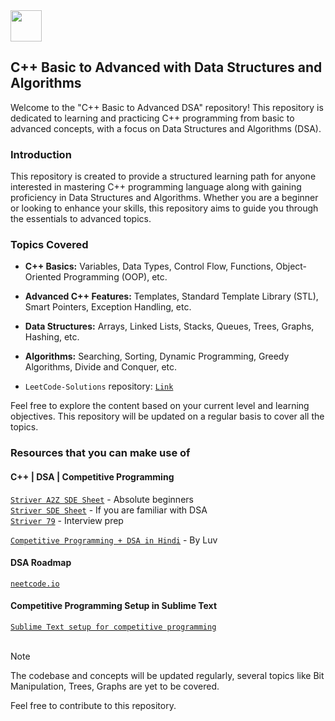 <img src="https://user-images.githubusercontent.com/74038190/212284087-bbe7e430-757e-4901-90bf-4cd2ce3e1852.gif" width = "50">

## C++ Basic to Advanced with Data Structures and Algorithms

Welcome to the "C++ Basic to Advanced DSA" repository! This repository is dedicated to learning and practicing C++ programming from basic to advanced concepts, with a focus on Data Structures and Algorithms (DSA).

### Introduction

This repository is created to provide a structured learning path for anyone interested in mastering C++ programming language along with gaining proficiency in Data Structures and Algorithms. Whether you are a beginner or looking to enhance your skills, this repository aims to guide you through the essentials to advanced topics.

### Topics Covered

- **C++ Basics:** Variables, Data Types, Control Flow, Functions, Object-Oriented Programming (OOP), etc.
- **Advanced C++ Features:** Templates, Standard Template Library (STL), Smart Pointers, Exception Handling, etc.
- **Data Structures:** Arrays, Linked Lists, Stacks, Queues, Trees, Graphs, Hashing, etc.
- **Algorithms:** Searching, Sorting, Dynamic Programming, Greedy Algorithms, Divide and Conquer, etc.

- `LeetCode-Solutions` repository: [`Link`](https://github.com/mounishvatti/LeetCode-Solutions)

Feel free to explore the content based on your current level and learning objectives.
This repository will be updated on a regular basis to cover all the topics.

### Resources that you can make use of

#### C++ | DSA | Competitive Programming
[`Striver A2Z SDE Sheet`](https://takeuforward.org/strivers-a2z-dsa-course/strivers-a2z-dsa-course-sheet-2/) -  Absolute beginners<br>
[`Striver SDE Sheet`](https://takeuforward.org/interviews/strivers-sde-sheet-top-coding-interview-problems/) -  If you are familiar with DSA<br>
[`Striver 79`](https://takeuforward.org/interview-sheets/strivers-79-last-moment-dsa-sheet-ace-interviews/) -  Interview prep<br>

[`Competitive Programming + DSA in Hindi`](https://www.youtube.com/playlist?list=PLauivoElc3ggagradg8MfOZreCMmXMmJ-) - By Luv<br>

#### DSA Roadmap 
[`neetcode.io`](https://neetcode.io/roadmap) 

#### Competitive Programming Setup in Sublime Text

[`Sublime Text setup for competitive programming`](https://github.com/mounishvatti/competitive-programming-setup)
<br><br>
> [!NOTE]
> The codebase and concepts will be updated regularly, several topics like Bit Manipulation, Trees, Graphs are yet to be covered.

Feel free to contribute to this repository.
